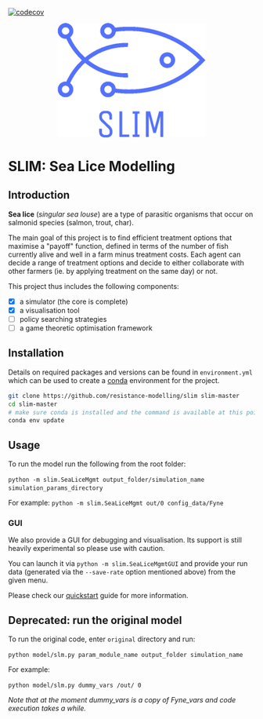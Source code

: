 [![codecov](https://codecov.io/gh/resistance-modelling/slim/branch/master/graph/badge.svg?token=ykA9vESc7B)](https://codecov.io/gh/resistance-modelling/slim)

<p align="center">
<img src="https://github.com/resistance-modelling/slim/raw/master/res/logo_transparent.png" width="60%"/>
</p>

# SLIM: Sea Lice Modelling

## Introduction

**Sea lice** (*singular sea louse*) are a type of parasitic organisms that occur on salmonid species (salmon, trout, char).

The main goal of this project is to find efficient treatment options that maximise a "payoff" function, defined in terms
of the number of fish currently alive and well in a farm minus treatment costs. Each agent can decide a range of
treatment options and decide to either collaborate with other farmers (ie. by applying treatment on the same day) or not.

This project thus includes the following components:

- [X] a simulator (the core is complete)
- [X] a visualisation tool
- [ ] policy searching strategies
- [ ] a game theoretic optimisation framework

## Installation

Details on required packages and versions can be found in ```environment.yml``` which can be used to create a
[conda](https://conda.io/projects/conda/en/latest/user-guide/tasks/manage-environments.html) environment for the project.

```bash
git clone https://github.com/resistance-modelling/slim slim-master
cd slim-master
# make sure conda is installed and the command is available at this point
conda env update
```

## Usage

To run the model run the following from the root folder:

```python -m slim.SeaLiceMgmt output_folder/simulation_name simulation_params_directory```

For example:
```python -m slim.SeaLiceMgmt out/0 config_data/Fyne```

### GUI
We also provide a GUI for debugging and visualisation. Its support is still heavily experimental so please
use with caution.

You can launch it via `python -m slim.SeaLiceMgmtGUI` and provide your run data (generated via the `--save-rate` option mentioned
above) from the given menu.

Please check our [quickstart](https://slim.readthedocs.io/en/stable/getting-started.html) guide for more information.

## Deprecated: run the original model

To run the original code, enter ```original``` directory and run:

```python model/slm.py param_module_name output_folder simulation_name```

For example:

```python model/slm.py dummy_vars /out/ 0```

*Note that at the moment dummy_vars is a copy of Fyne_vars and code execution takes a while.*
